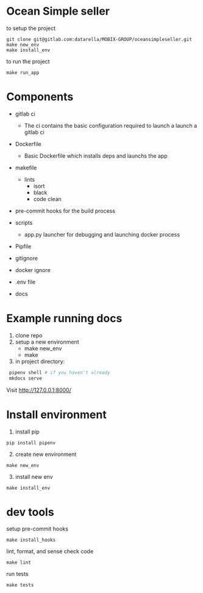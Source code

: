 # Ocean Simple seller

to setup the project

```
git clone git@gitlab.com:datarella/MOBIX-GROUP/oceansimpleseller.git
make new_env
make install_env
```

to run the project

```
make run_app
```


# Components

- gitlab ci
    - The ci contains the basic configuration required to launch a launch a gitlab ci
  
- Dockerfile
  - Basic Dockerfile which installs deps and launchs the app

- makefile
  - lints
      - isort
      - black
      - code clean
- pre-commit hooks for the build process

- scripts
  - app.py launcher for debugging and launching docker process

- Pipfile

- gitignore
- docker ignore
- .env file
- docs


# Example running docs

1. clone repo
2. setup a new environment
   - make new_env
   - make 
3. in project directory:
```bash
 pipenv shell # if you haven't already
 mkdocs serve
```
Visit http://127.0.0.1:8000/  


# Install environment
1. install pip
```
pip install pipenv
```

2. create new environment
```
make new_env
```
3. install new env
```
make install_env
```




# dev tools
setup pre-commit hooks
```
make install_hooks
```

lint, format, and sense check code
```
make lint
```

run tests

```
make tests
```

